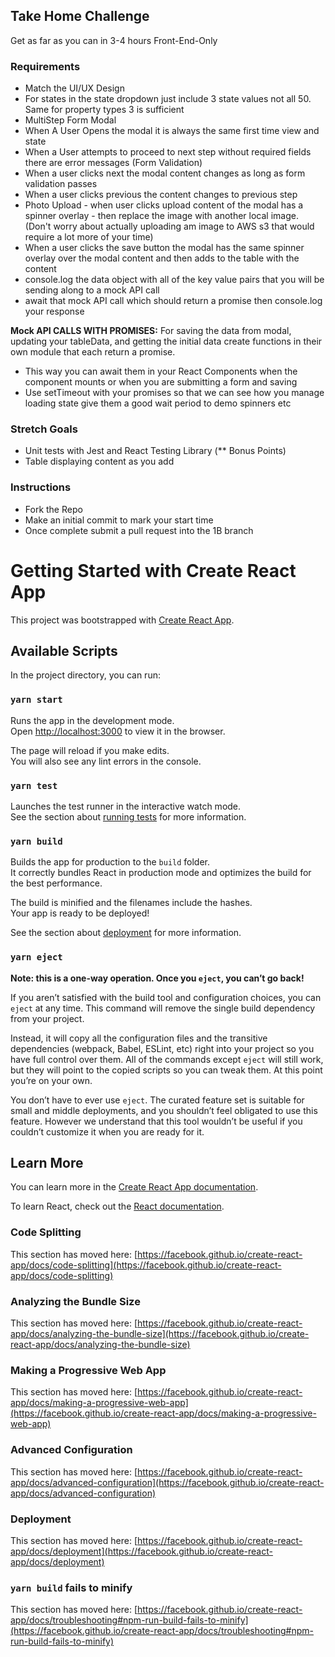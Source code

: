 ## Take Home Challenge

Get as far as you can in 3-4 hours Front-End-Only

### Requirements
- Match the UI/UX Design
- For states in the state dropdown just include 3 state values not all 50. Same for property types 3 is sufficient
- MultiStep Form Modal
- When A User Opens the modal it is always the same first time view and state
- When a User attempts to proceed to next step without required fields there are error messages (Form Validation)
- When a user clicks next the modal content changes as long as form validation passes
- When a user clicks previous the content changes to previous step
- Photo Upload - when user clicks upload content of the modal has a spinner overlay - then replace the image with another local image. (Don't worry about actually uploading am image to AWS s3 that would require a lot more of your time)
- When a user clicks the save button the modal has the same spinner overlay over the modal content and then adds to the table with the content
- console.log the data object with all of the key value pairs that you will be sending along to a mock API call
- await that mock API call which should return a promise then console.log your response

**Mock API CALLS WITH PROMISES:** For saving the data from modal, updating your tableData, and getting the initial data create functions in their own module that each return a promise.
- This way you can await them in your React Components when the component mounts or when you are submitting a form and saving
- Use setTimeout with your promises so that we can see how you manage loading state give them a good wait period to demo spinners etc

### Stretch Goals
- Unit tests with Jest and React Testing Library (** Bonus Points)
- Table displaying content as you add

### Instructions
- Fork the Repo
- Make an initial commit to mark your start time
- Once complete submit a pull request into the 1B branch



# Getting Started with Create React App

This project was bootstrapped with [Create React App](https://github.com/facebook/create-react-app).

## Available Scripts

In the project directory, you can run:

### `yarn start`

Runs the app in the development mode.\
Open [http://localhost:3000](http://localhost:3000) to view it in the browser.

The page will reload if you make edits.\
You will also see any lint errors in the console.

### `yarn test`

Launches the test runner in the interactive watch mode.\
See the section about [running tests](https://facebook.github.io/create-react-app/docs/running-tests) for more information.

### `yarn build`

Builds the app for production to the `build` folder.\
It correctly bundles React in production mode and optimizes the build for the best performance.

The build is minified and the filenames include the hashes.\
Your app is ready to be deployed!

See the section about [deployment](https://facebook.github.io/create-react-app/docs/deployment) for more information.

### `yarn eject`

**Note: this is a one-way operation. Once you `eject`, you can’t go back!**

If you aren’t satisfied with the build tool and configuration choices, you can `eject` at any time. This command will remove the single build dependency from your project.

Instead, it will copy all the configuration files and the transitive dependencies (webpack, Babel, ESLint, etc) right into your project so you have full control over them. All of the commands except `eject` will still work, but they will point to the copied scripts so you can tweak them. At this point you’re on your own.

You don’t have to ever use `eject`. The curated feature set is suitable for small and middle deployments, and you shouldn’t feel obligated to use this feature. However we understand that this tool wouldn’t be useful if you couldn’t customize it when you are ready for it.

## Learn More

You can learn more in the [Create React App documentation](https://facebook.github.io/create-react-app/docs/getting-started).

To learn React, check out the [React documentation](https://reactjs.org/).

### Code Splitting

This section has moved here: [https://facebook.github.io/create-react-app/docs/code-splitting](https://facebook.github.io/create-react-app/docs/code-splitting)

### Analyzing the Bundle Size

This section has moved here: [https://facebook.github.io/create-react-app/docs/analyzing-the-bundle-size](https://facebook.github.io/create-react-app/docs/analyzing-the-bundle-size)

### Making a Progressive Web App

This section has moved here: [https://facebook.github.io/create-react-app/docs/making-a-progressive-web-app](https://facebook.github.io/create-react-app/docs/making-a-progressive-web-app)

### Advanced Configuration

This section has moved here: [https://facebook.github.io/create-react-app/docs/advanced-configuration](https://facebook.github.io/create-react-app/docs/advanced-configuration)

### Deployment

This section has moved here: [https://facebook.github.io/create-react-app/docs/deployment](https://facebook.github.io/create-react-app/docs/deployment)

### `yarn build` fails to minify

This section has moved here: [https://facebook.github.io/create-react-app/docs/troubleshooting#npm-run-build-fails-to-minify](https://facebook.github.io/create-react-app/docs/troubleshooting#npm-run-build-fails-to-minify)
